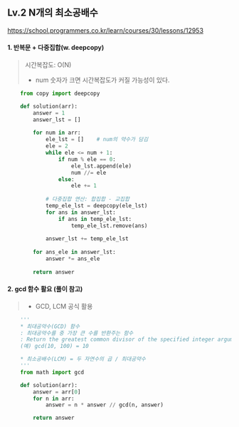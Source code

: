 ## Lv.2 N개의 최소공배수

https://school.programmers.co.kr/learn/courses/30/lessons/12953

#### 1. 반복문 + 다중집합(w. deepcopy)
> 시간복잡도: O(N)
>   - num 숫자가 크면 시간복잡도가 커질 가능성이 있다.

```python
    from copy import deepcopy

    def solution(arr):    
        answer = 1
        answer_lst = []
        
        for num in arr:
            ele_lst = []    # num의 약수가 담김
            ele = 2
            while ele <= num + 1:
                if num % ele == 0:
                    ele_lst.append(ele)
                    num //= ele
                else:
                    ele += 1
            
            # 다중집합 연산: 합집합 - 교집합
            temp_ele_lst = deepcopy(ele_lst)
            for ans in answer_lst:
                if ans in temp_ele_lst:
                    temp_ele_lst.remove(ans)
                    
            answer_lst += temp_ele_lst
            
        for ans_ele in answer_lst:
            answer *= ans_ele        
        
        return answer
```
#### 2. gcd 함수 활요 (풀이 참고)
> - GCD, LCM 공식 활용

```python 
    '''
    * 최대공약수(GCD) 함수
    : 최대공약수를 중 가장 큰 수를 반환주는 함수
    : Return the greatest common divisor of the specified integer arguments.
    (예) gcd(10, 100) = 10

    * 최소공배수(LCM) = 두 자연수의 곱 / 최대공약수
    '''
    from math import gcd

    def solution(arr):      
        answer = arr[0]
        for n in arr:
            answer = n * answer // gcd(n, answer)

        return answer
```
